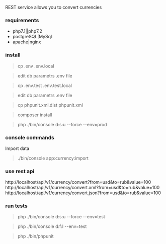 REST service allows you to convert currencies

### requirements

* php7.1||php7.2
* postgreSQL|MySql
* apache|nginx

### install

>cp .env .env.local

>edit db parametrs .env file

>cp .env.test .env.test.local

>edit db parametrs .env file

>cp phpunit.xml.dist phpunit.xml

>composer install

>php ./bin/console d:s:u --force --env=prod

### console commands

Import data
>./bin/console app:currency:import

### use rest api

http://localhost/api/v1/currency/convert?from=usd&to=rub&value=100
http://localhost/api/v1/currency/convert.xml?from=usd&to=rub&value=100
http://localhost/api/v1/currency/convert.json?from=usd&to=rub&value=100

### run tests

>php ./bin/console d:s:u --force --env=test

>php ./bin/console d:f:l --env=test

>php ./bin/phpunit